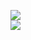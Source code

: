 [![](https://img.shields.io/badge/Made%20With-Github%20Spray-lightgrey.svg?style=for-the-badge&logo=github)](https://github.com/Annihil/github-spray#2371)  
[![](https://i.imgur.com/2DrTn0Z.gif)](https://github.com/Annihil/github-spray)
